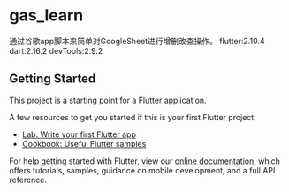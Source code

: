# gas_learn

通过谷歌app脚本来简单对GoogleSheet进行增删改查操作。
flutter:2.10.4
dart:2.16.2
devTools:2.9.2

## Getting Started

This project is a starting point for a Flutter application.

A few resources to get you started if this is your first Flutter project:

- [Lab: Write your first Flutter app](https://flutter.dev/docs/get-started/codelab)
- [Cookbook: Useful Flutter samples](https://flutter.dev/docs/cookbook)

For help getting started with Flutter, view our
[online documentation](https://flutter.dev/docs), which offers tutorials,
samples, guidance on mobile development, and a full API reference.
